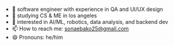 

<!--
**SonaEbako/sonaebako** is a ✨ _special_ ✨ repository because its `README.md` (this file) appears on your GitHub profile.

Here are some ideas to get you started:
-->
- 🔭 software engineer with experience in QA and UI/UX design</br>
- 🌱 studying CS & ME in los angeles<br/>
- 💭 interested in AI/ML, robotics, data analysis, and backend dev </br>
- 📫 How to reach me: sonaebako25@gmail.com </br>
- 😄 Pronouns: he/him </br>

